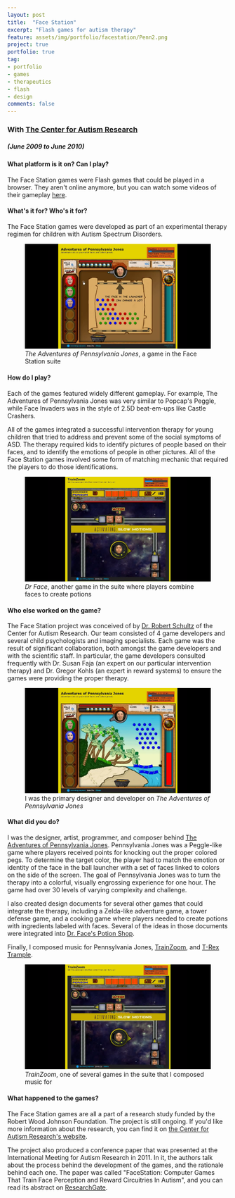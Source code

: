 ```yaml
---
layout: post
title:  "Face Station"
excerpt: "Flash games for autism therapy"
feature: assets/img/portfolio/facestation/Penn2.png
project: true
portfolio: true
tag:
- portfolio
- games
- therapeutics
- flash
- design
comments: false
---
```


### With [The Center for Autism Research](http://www.research.chop.edu/programs/car/)

##### (June 2009 to June 2010)


#### What platform is it on?  Can I play?
The Face Station games were Flash games that could be played in a browser.  They aren't online anymore, but you can watch some videos of their gameplay [here](https://www.youtube.com/playlist?list=PLMcpVDVDe28jqmZgBAoyx7SQHc1AfPSfX).

#### What's it for?  Who's it for?
The Face Station games were developed as part of an experimental therapy regimen for children with Autism Spectrum Disorders.

<figure>
	<a href="assets/img/portfolio/facestation/Pennsylvania.png"><img src="assets/img/portfolio/facestation/Pennsylvania.png"/></a>
	<figcaption><i>The Adventures of Pennsylvania Jones</i>, a game in the Face Station suite</figcaption>
</figure>

#### How do I play?
Each of the games featured widely different gameplay.  For example, The Adventures of Pennsylvania Jones was very similar to Popcap's Peggle, while Face Invaders was in the style of 2.5D beat-em-ups like Castle Crashers.

All of the games integrated a successful intervention therapy for young children that tried to address and prevent some of the social symptoms of ASD.  The therapy required kids to identify pictures of people based on their faces, and to identify the emotions of people in other pictures.  All of the Face Station games involved some form of matching mechanic that required the players to do those identifications.

<figure>
	<a href="assets/img/portfolio/facestation/TrainZoom.png"><img src="assets/img/portfolio/facestation/TrainZoom.png"/></a>
	<figcaption><i>Dr Face</i>, another game in the suite where players combine faces to create potions</figcaption>
</figure>

#### Who else worked on the game?
The Face Station project was conceived of by [Dr. Robert Schultz](http://www.research.chop.edu/programs/car/our_team/details/?cat=1&amp;id=7) of the Center for Autism Research.  Our team consisted of 4 game developers and several child psychologists and imaging specialists.  Each game was the result of significant collaboration, both amongst the game developers and with the scientific staff.  In particular, the game developers consulted frequently with Dr. Susan Faja (an expert on our particular intervention therapy) and Dr. Gregor Kohls (an expert in reward systems) to ensure the games were providing the proper therapy.

<figure>
	<a href="assets/img/portfolio/facestation/Penn3.png"><img src="assets/img/portfolio/facestation/Penn3.png"/></a>
	<figcaption>I was the primary designer and developer on <i>The Adventures of Pennsylvania Jones</i></figcaption>
</figure>

#### What did you do?
I was the designer, artist, programmer, and composer behind [The Adventures of Pennsylvania Jones](https://www.youtube.com/watch?v=nO6ovF5EN6g&amp;index=1&amp;list=PLMcpVDVDe28jqmZgBAoyx7SQHc1AfPSfX).  Pennsylvania Jones was a Peggle-like game where players received points for knocking out the proper colored pegs.  To determine the target color, the player had to match the emotion or identity of the face in the ball launcher with a set of faces linked to colors on the side of the screen.  The goal of Pennsylvania Jones was to turn the therapy into a colorful, visually engrossing experience for one hour.  The game had over 30 levels of varying complexity and challenge.

I also created design documents for several other games that could integrate the therapy, including a Zelda-like adventure game, a tower defense game, and a cooking game where players needed to create potions with ingredients labeled with faces.  Several of the ideas in those documents were integrated into [Dr. Face's Potion Shop](https://www.youtube.com/watch?v=_CahUDjrh1w&amp;index=5&amp;list=PLMcpVDVDe28jqmZgBAoyx7SQHc1AfPSfX).

Finally, I composed music for Pennsylvania Jones, [TrainZoom](https://www.youtube.com/watch?v=mkoc8rEF4bc&amp;index=2&amp;list=PLMcpVDVDe28jqmZgBAoyx7SQHc1AfPSfX), and [T-Rex Trample](https://www.youtube.com/watch?v=qXvqQezcVAM&amp;list=PLMcpVDVDe28jqmZgBAoyx7SQHc1AfPSfX).

<figure>
	<a href="assets/img/portfolio/facestation/TrainZoom.png"><img src="assets/img/portfolio/facestation/TrainZoom.png"/></a>
	<figcaption><i>TrainZoom</i>, one of several games in the suite that I composed music for</figcaption>
</figure>

#### What happened to the games?
The Face Station games are all a part of a research study funded by the Robert Wood Johnson Foundation.  The project is still ongoing.  If you'd like more information about the research, you can find it on [the Center for Autism Research's website](http://www.centerforautismresearch.com/trial_interventions/computerized_gaming/).

The project also produced a conference paper that was presented at the International Meeting for Autism Research in 2011.  In it, the authors talk about the process behind the development of the games, and the rationale behind each one.  The paper was called "FaceStation: Computer Games That Train Face Perception and Reward Circuitries In Autism", and you can read its abstract on [ResearchGate](https://www.researchgate.net/publication/268145055_FaceStation_Computer_Games_That_Train_Face_Perception_and_Reward_Circuitries_In_Autism).